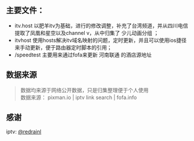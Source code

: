 ## 主要文件：
- itv.host
    以肥羊itv为基础，进行的修改调整，补充了台湾频道，并从四川电信提取了凤凰和星空以及channel v，从中归集了 少儿动画分组 ；
- itvhost
    使用hosts解决itv域名映射的问题，定时更新，并且可以使用ios捷径来手动更新，便于路由器定时脚本的引用；
- /speedtest
    主要用来通过fofa来更新 河南联通 的酒店源地址
## 数据来源
> 数据均来源于网络公开数据，只是归集整理便于个人使用  
> 数据来源： pixman.io | iptv link search | fofa.info  
## 感谢
iptv: [@redrainl](https://github.com/redrainl/iptv)
